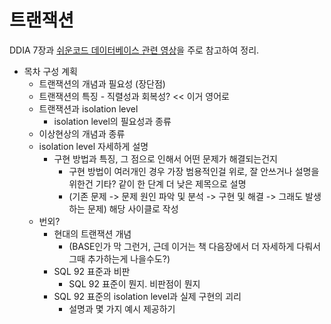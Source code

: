 # 트랜잭션

DDIA 7장과 [쉬운코드 데이터베이스 관련 영상](https://youtube.com/playlist?list=PLcXyemr8ZeoREWGhhZi5FZs6cvymjIBVe&si=D1d0T9rOXL1Elkmw)을 주로 참고하여 정리.

- 목차 구성 계획
  - 트랜잭션의 개념과 필요성 (장단점)
  - 트랜잭션의 특징 - 직렬성과 회복성? << 이거 영어로
  - 트랜잭션과 isolation level
    - isolation level의 필요성과 종류
  - 이상현상의 개념과 종류
  - isolation level 자세하게 설명
    - 구현 방법과 특징, 그 점으로 인해서 어떤 문제가 해결되는건지
      - 구현 방법이 여러개인 경우 가장 범용적인걸 위로, 잘 안쓰거나 설명을 위한건 기타? 같이 한 단계 더 낮은 제목으로 설명
      - (기존 문제 -> 문제 원인 파악 및 분석 -> 구현 및 해결 -> 그래도 발생하는 문제) 해당 사이클로 작성
  - 번외?
    - 현대의 트랜잭션 개념
      - (BASE인가 막 그런거, 근데 이거는 책 다음장에서 더 자세하게 다뤄서 그때 추가하는게 나을수도?)
    - SQL 92 표준과 비판
      - SQL 92 표준이 뭔지. 비판점이 뭔지
    - SQL 92 표준의 isolation level과 실제 구현의 괴리
      - 설명과 몇 가지 예시 제공하기
